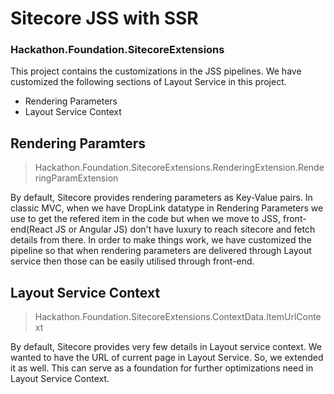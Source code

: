 # Sitecore JSS with SSR
### Hackathon.Foundation.SitecoreExtensions

This project contains the customizations in the JSS pipelines.
We have customized the following sections of Layout Service in this project.
- Rendering Parameters
- Layout Service Context

## Rendering Paramters
> Hackathon.Foundation.SitecoreExtensions.RenderingExtension.RenderingParamExtension

By default, Sitecore provides rendering parameters as Key-Value pairs. In classic MVC, when we have DropLink datatype in Rendering Parameters we use to get the refered item in the code but when we move to JSS,  front-end(React JS or Angular JS) don't have luxury to reach sitecore and fetch details from there. In order to make things work, we have customized the pipeline so that when rendering parameters are delivered through Layout service then those can be easily utilised through front-end.

## Layout Service Context
> Hackathon.Foundation.SitecoreExtensions.ContextData.ItemUrlContext

By default, Sitecore provides very few details in Layout service context. We wanted to have the URL of current page in Layout Service. So, we extended it as well. This can serve as a foundation for further optimizations need in Layout Service Context.
